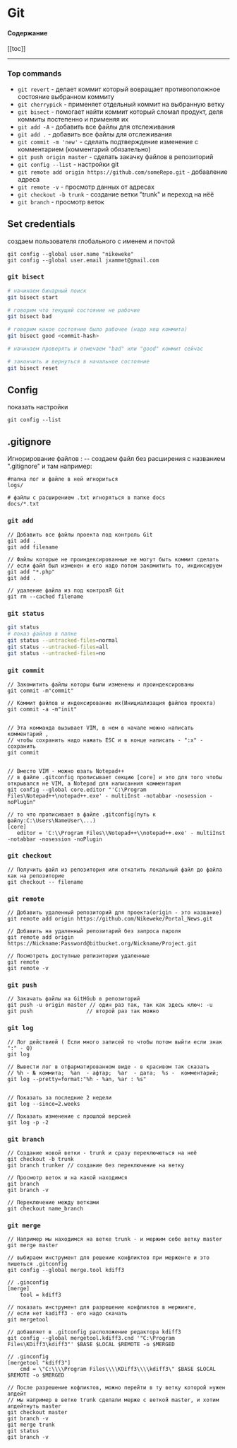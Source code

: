 # Git
#### Содержание
[[toc]]

---

### Top commands
* `git revert` - делает коммит который вовращает противоположное состояние выбранном коммиту
* `git cherrypick` - применяет отдельный коммит на выбранную ветку
* `git bisect` - помогает найти коммит который сломал продукт, деля коммиты постепенно и применяя их
* `git add -A` - добавить все файлы для отслеживания
* `git add .` - добавить все файлы для отслеживания
* `git commit -m 'new'` - сделать подтверждение изменение с комментарием (комментарий обязательно)
* `git push origin master` - сделать закачку файлов в репозиторий
* `git config --list` - настройки git
* `git remote add origin https://github.com/someRepo.git` - добавление адреса 
* `git remote -v` - просмотр данных от адресах
* `git checkout -b trunk` - создание ветки "trunk"  и переход на нёё
* `git branch` - просмотр веток

## Set credentials 
создаем пользователя глобального с именем и почтой
```
git config --global user.name "nikeweke"
git config --global user.email jxammet@gmail.com
```


### `git bisect`
```bash
# начинаем бинарный поиск
git bisect start

# говорим что текущий состояние не рабочие
git bisect bad

# говорим какое состояние было рабочее (надо хеш коммита)
git bisect good <commit-hash>

# начинаем проверять и отмечаем "bad" или "good" коммит сейчас

# закончить и вернуться в начальное состояние 
git bisect reset
```


## Config 
показать настройки
```
git config --list
```

## .gitignore  
Игнорирование файлов : -- создаем файл без расширения с названием ".gitignore" и там например:
```                        
#папка лог и файле в ней игнориться
logs/

# файлы с расширением .txt игноряться в папке docs
docs/*.txt
```

### `git add`
```
// Добавить все файлы проекта под контроль Git
git add .
git add filename

// Файлы которые не проиндексированные не могут быть коммит сделать
// если файл был изменен и его надо потом закомитить то, индиксируем
git add "*.php"
git add .

// удаление файла из под контролЯ Git
git rm --cached filename
```

### `git status` 
```bash
git status
# показ файлов в папке
git status --untracked-files=normal 
git status --untracked-files=all
git status --untracked-files=no
```

### `git commit`
```
// Закомитить файлы которы были изменены и проиндексированы
git commit -m"commit"

// Коммит файлов и индексирование их(Инициализация файлов проекта)
git commit -a -m"init"


// Эта комманда вызывает VIM, в нем в начале можно написать комментарий , 
// чтобы сохранить надо нажать ESC и в конце написать - ":x" - сохранить
git commit


// Вместо VIM - можно юзать Notepad++
// в файле .gitconfig прописывает секцию [core] и это для того чтобы открывался не VIM, а Notepad для написанния комментария
git config --global core.editor "'C:\Program Files\Notepad++\notepad++.exe' - multiInst -notabbar -nosession -noPlugin"

// то что прописивает в файле .gitconfig(путь к файлу:C:\Users\NameUser\...)
[core]
   editor = 'C:\\Program Files\\Notepad++\\notepad++.exe' - multiInst -notabbar -nosession -noPlugin
```

### `git checkout`
```
// Получить файл из репозитория или откатить локальный файл до файла как на репозиторие
git checkout -- filename
```

### `git remote`
```
// Добавить удаленный репозиторий для проекта(origin - это название)
git remote add origin https://github.com/Nikeweke/Portal_News.git

// Добавить на удаленный репозитарий без запроса пароля
git remote add origin https://Nickname:Password@bitbucket.org/Nickname/Project.git 

// Посмотреть доступные репизитории удаленные
git remote
git remote -v
```

### `git push`
```
// Закачать файлы на GitHGub в репозиторий
git push -u origin master // один раз так, так как здесь ключ: -u
git push                 // второй раз так можно
```


### `git log`
```
// Лог действией ( Если много записей то чтобы потом выйти если знак ":" - Q)
git log

// Вывести лог в отфарматированном виде - в красивом так сказать
// %h - № коммита;  %an  - афтар;  %ar  - дата;  %s -  комментарий;
git log --pretty=format:"%h - %an, %ar : %s"  


// Показать за последние 2 недели
git log --since=2.weeks

// Показать изменение с прошлой версией 
git log -p -2
```


### `git branch`
```
// Создание новой ветки - trunk и сразу переключються на неё
git checkout -b trunk
git branch trunker // создание без переключение на ветку

// Просмотр веток и на какой находимся
git branch
git branch -v

// Переключение между ветками
git checkout name_branch
```

### `git merge`
```
// Например мы находимся на ветке trunk - и мержим себе ветку master
git merge master

// выбираем инструмент для решение конфликтов при мерженге и это пишеться .gitconfig
git config --global merge.tool kdiff3

// .ginconfig
[merge]
    tool = kdiff3

// показать инструмент для разрешение конфликтов в мержинге,
// если нет kadiff3 - его надо скачать
git mergetool 

// добавляет в .gitconfig расположение редактора kdiff3
git config --global mergetool.kdiff3.cnd '"C:\Program Files\KDiff3\kdiff3"' $BASE $LOCAL $REMOTE -o $MERGED

// .ginconfig
[mergetool "kdiff3"]
    cmd = \"C:\\\\Program Files\\\\KDiff3\\\\kdiff3\" $BASE $LOCAL $REMOTE -o $MERGED 
    
// После разрешение кофликтов, можно перейти в ту ветку которой нужен апдейт
// мы например в ветке trunk сделали мерже с веткой master, и хотим апдейтнуть master
git checkout master
git branch -v
git merge trunk
git status
git branch -v
```


